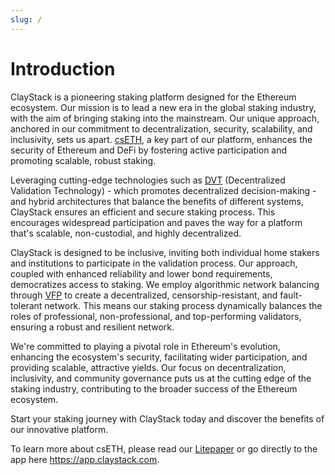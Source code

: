 ```yaml
---
slug: /
---
```


# Introduction

ClayStack is a pioneering staking platform designed for the Ethereum ecosystem. Our mission is to lead a new era in the global staking industry, with the aim of bringing staking into the mainstream. Our unique approach, anchored in our commitment to decentralization, security, scalability, and inclusivity, sets us apart. [csETH](/cseth/overview), a key part of our platform, enhances the security of Ethereum and DeFi by fostering active participation and promoting scalable, robust staking.

Leveraging cutting-edge technologies such as [DVT](/cseth/dvt) (Decentralized Validation Technology) - which promotes decentralized decision-making - and hybrid architectures that balance the benefits of different systems, ClayStack ensures an efficient and secure staking process. This encourages widespread participation and paves the way for a platform that's scalable, non-custodial, and highly decentralized.

ClayStack is designed to be inclusive, inviting both individual home stakers and institutions to participate in the validation process. Our approach, coupled with enhanced reliability and lower bond requirements, democratizes access to staking. We employ algorithmic network balancing through [VFP](/cseth/vfp) to create a decentralized, censorship-resistant, and fault-tolerant network. This means our staking process dynamically balances the roles of professional, non-professional, and top-performing validators, ensuring a robust and resilient network.

We're committed to playing a pivotal role in Ethereum's evolution, enhancing the ecosystem's security, facilitating wider participation, and providing scalable, attractive yields. Our focus on decentralization, inclusivity, and community governance puts us at the cutting edge of the staking industry, contributing to the broader success of the Ethereum ecosystem.

Start your staking journey with ClayStack today and discover the benefits of our innovative platform. 

To learn more about csETH, please read our [Litepaper](/cseth/litepaper) or go directly to the app here https://app.claystack.com.